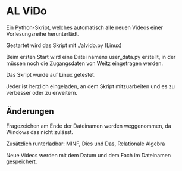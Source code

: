 AL ViDo
===========

Ein Python-Skript, welches automatisch alle neuen Videos einer Vorlesungsreihe herunterlädt.

Gestartet wird das Skript mit ./alvido.py (Linux)

Beim ersten Start wird eine Datei namens user_data.py erstellt, in der müssen noch die Zugangsdaten von Weitz eingetragen werden.

Das Skript wurde auf Linux getestet.


Jeder ist herzlich eingeladen, an dem Skript mitzuarbeiten und es zu verbesser oder zu erweitern.


Änderungen
---------------------

Fragezeichen am Ende der Dateinamen werden weggenommen, da Windows das nicht zulässt.

Zusätzlich runterladbar: MINF, Dies und Das, Relationale Algebra

Neue Videos werden mit dem Datum und dem Fach im Dateinamen gespeichert.
